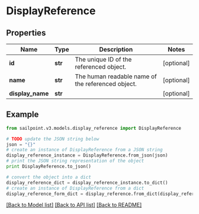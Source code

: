 # DisplayReference


## Properties

Name | Type | Description | Notes
------------ | ------------- | ------------- | -------------
**id** | **str** | The unique ID of the referenced object. | [optional] 
**name** | **str** | The human readable name of the referenced object. | [optional] 
**display_name** | **str** |  | [optional] 

## Example

```python
from sailpoint.v3.models.display_reference import DisplayReference

# TODO update the JSON string below
json = "{}"
# create an instance of DisplayReference from a JSON string
display_reference_instance = DisplayReference.from_json(json)
# print the JSON string representation of the object
print DisplayReference.to_json()

# convert the object into a dict
display_reference_dict = display_reference_instance.to_dict()
# create an instance of DisplayReference from a dict
display_reference_form_dict = display_reference.from_dict(display_reference_dict)
```
[[Back to Model list]](../README.md#documentation-for-models) [[Back to API list]](../README.md#documentation-for-api-endpoints) [[Back to README]](../README.md)


